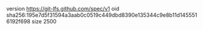 version https://git-lfs.github.com/spec/v1
oid sha256:195e7d5f31594a3aab0c0519c449dbd8390e135344c9e8b11d1455516192f698
size 2500

